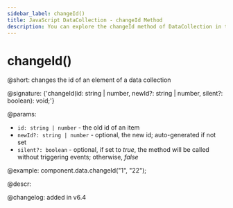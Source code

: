 ```yaml
---
sidebar_label: changeId()
title: JavaScript DataCollection - changeId Method 
description: You can explore the changeId method of DataCollection in the documentation of the DHTMLX JavaScript UI library. Browse developer guides and API reference, try out code examples and live demos, and download a free 30-day evaluation version of DHTMLX Suite.
---
```


# changeId()

@short: changes the id of an element of a data collection

@signature: {'changeId(id: string | number, newId?: string | number, silent?: boolean): void;'}

@params:
- `id: string | number` - the old id of an item
- `newId?: string | number` - optional, the new id; auto-generated if not set
- `silent?: boolean` - optional, if set to *true*, the method will be called without triggering events; otherwise, *false*

@example:
component.data.changeId("1", "22");

@descr:

@changelog: added in v6.4
